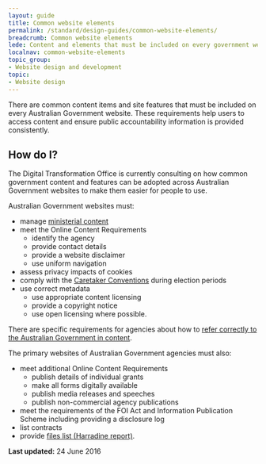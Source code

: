 ```yaml
---
layout: guide
title: Common website elements
permalink: /standard/design-guides/common-website-elements/
breadcrumb: Common website elements
lede: Content and elements that must be included on every government website
localnav: common-website-elements
topic_group:
- Website design and development
topic:
- Website design
---
```

There are common content items and site features that must be included on every Australian Government website. These requirements help users to access content and ensure public accountability information is provided consistently.

## How do I?

The Digital Transformation Office is currently consulting on how common government content and features can be adopted across Australian Government websites to make them easier for people to use.

Australian Government websites must:

*   manage [ministerial content](/standard/design-guides/common-website-elements/ministerial-content/)
*   meet the Online Content Requirements
    *   identify the agency
    *   provide contact details
    *   provide a website disclaimer
    *   use uniform navigation
*   assess privacy impacts of cookies
*   comply with the [Caretaker Conventions](/standard/design-guides/common-website-elements/caretaker-conventions/) during election periods
*   use correct metadata
    *   use appropriate content licensing
    *   provide a copyright notice
    *   use open licensing where possible.

There are specific requirements for agencies about how to [refer correctly to the Australian Government in content](/standard/design-guides/branding#refercorrectly).

The primary websites of Australian Government agencies must also:

*   meet additional Online Content Requirements
    *   publish details of individual grants
    *   make all forms digitally available
    *   publish media releases and speeches
    *   publish non-commercial agency publications
*   meet the requirements of the FOI Act and Information Publication Scheme including providing a disclosure log
*   list contracts
*   provide [files list (Harradine report)](/standard/design-guides/common-website-elements/files-list-harradine-report/).

**Last updated:**  24 June 2016
